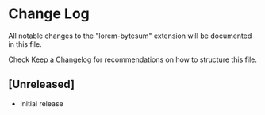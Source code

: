 # Change Log

All notable changes to the "lorem-bytesum" extension will be documented in this file.

Check [Keep a Changelog](http://keepachangelog.com/) for recommendations on how to structure this file.

## [Unreleased]

- Initial release